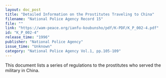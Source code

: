```yaml
---
layout: doc_post
title: "Detailed Information on the Prostitutes Traveling to China"
filename: "National Police Agency Record 15"
file: ""
link: "https://wam-peace.org/ianfu-koubunsho/pdf/K-PDF/K_P_002-4.pdf"
id: "K_P_002-4"
release_time: "1996"
publisher: "National Police Agency"
issue_time: "Unknown"
category: "National Police Agency Vol.1, pp.105-109"
---
```

This document lists a series of regulations to the prostitutes who served the military in  China.
